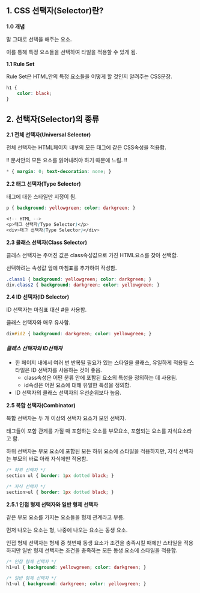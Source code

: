 ## 1. CSS 선택자(Selector)란?

**1.0 개념**

말 그대로 선택을 해주는 요소.

이를 통해 특정 요소들을 선택하여 타일을 적용할 수 있게 됨.



**1.1 Rule Set**

Rule Set은 HTML안의 특정 요소들을 어떻게 할 것인지 알려주는 CSS문장.

```css
h1 {
    color: black;
}
```



## 2. 선택자(Selector)의 종류

**2.1 전체 선택자(Universal Selector)**

전체 선택자는 HTML페이지 내부의 모든 태그에 같은 CSS속성을 적용함.

!! 문서안의 모든 요소를 읽어내려야 하기 때문에 느림. !!

```css
* { margin: 0; text-decoration: none; }
```



**2.2 태그 선택자(Type Selector)**

태그에 대한 스타일만 지정이 됨.

```css
p { background: yellowgreen; color: darkgreen; }

<!-- HTML -->  
<p>태그 선택자(Type Selector)</p>  
<div>태그 선택자(Type Selector)</div> 
```



**2.3 클래스 선택자(Class Selector)**

클래스 선택자는 주어진 값은 class속성값으로 가진 HTML요소를 찾아 선택함.

선택하려는 속성값 앞에 마침표를 추가하여 작성함.

```CSS
.class1 { background: yellowgreen; color: darkgreen; }
div.class2 { background: darkgreen; color: yellowgreen; }
```



**2.4 ID 선택자(ID Selector)**

ID 선택자는 마침표 대신 #을 사용함.

클래스 선택자와 매우 유사함.

```CSS
div#id2 { background: darkgreen; color: yellowgreen; }
```



#### *클래스 선택자와 ID선택자*

* 한 페이지 내에서 여러 번 반복될 필요가 있는 스타일을 클래스, 유일하게 적용될 스타일은 ID 선택자를 사용하는 것이 좋음.
  * class속성은 어떤 분류 안에 포함된 요소의 특성을 정의하는 데 사용됨.
  * id속성은 어떤 요소에 대해 유일한 특성을 정의함.
* ID 선택자의 클래스 선택자의 우선순위보다 높음.



**2.5 복합 선택자(Combinator)**

복합 선택자는 두 개 이상의 선택자 요소가 모인 선택자.

태그들이 포함 관게를 가질 때 포함하는 요소를 부모요소, 포함되는 요소를 자식요소라고 함.

하위 선택자는 부모 요소에 포함된 모든 하위 요소에 스타일을 적용하지만, 자식 선택자는 부모의 바로 아래 자식에만 적용함.

```css
/* 하위 선택자 */
section ul { border: 1px dotted black; }

/* 자식 선택자 */
section>ul { border: 1px dotted black; }
```

**2.5.1 인접 형제 선택자와 일반 형제 선택자**

같은 부모 요소를 가지는 요소들을 형제 관계라고 부름.

먼저 나오는 요소는 형, 나중에 나오는 요소는 동생 요소.

인접 형제 선택자는 형제 중 첫번째 동생 요소가 조건을 충족시킬 때에만 스타일을 적용하지만 일반 형제 선택자는 조건을 충족하는 모든 동생 요소에 스타일을 적용함.

```css
/* 인접 형제 선택자 */
h1+ul { background: yellowgreen; color: darkgreen; }

/* 일반 형제 선택자 */
h1~ul { background: darkgreen; color: yellowgreen; }
```

